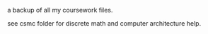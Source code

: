 a backup of all my coursework files.

see csmc folder for discrete math and computer architecture help.
